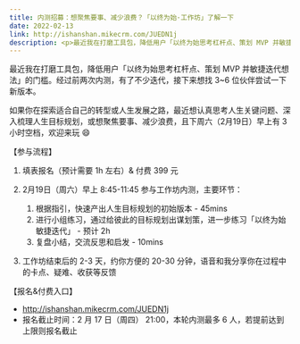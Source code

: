 ```yaml
---
title: 内测招募：想聚焦要事、减少浪费？「以终为始·工作坊」了解一下
date: 2022-02-13
link: http://ishanshan.mikecrm.com/JUEDN1j
description: <p>最近我在打磨工具包，降低用户「以终为始思考杠杆点、策划 MVP 并敏捷迭代想法」的门槛。经过前两次内测，有了不少迭代，接下来想找 3~6 位伙伴尝试一下新版本。</p><p>如果你在探索适合自己的转型或人生发展之路，最近想认真思考人生关键问题、深入梳理人生目标规划，或想聚焦要事、减少浪费，且下周六（2月19日）早上有 3 小时空档，欢迎来玩 😄</p><p>【参与流程】</p><ol><li><p>填表报名（预计需要 1h 左右）&amp; 付费 399 元</p></li><li><p>2月19日（周六）早上 8:45-11:45 参与工作坊内测，主要环节：</p><ol><li>根据指引，快速产出人生目标规划的初始版本 - 45mins</li><li>进行小组练习，通过给彼此的目标规划出谋划策，进一步练习「以终为始 敏捷迭代」 - 预计 2h</li><li>复盘小结，交流反思和启发 - 10mins</li></ol></li><li><p>工作坊结束后的 2-3 天，约你方便的 20-30 分钟，语音和我分享你在过程中的卡点、疑难、收获等反馈</p></li></ol><p>【报名&amp;付费入口】</p><ul><li><a href="http://ishanshan.mikecrm.com/JUEDN1j" target="_blank" rel="noopener">http://ishanshan.mikecrm.com/JUEDN1j</a></li><li>报名截止时间：2 月 17 日（周四） 21:00，本轮内测最多 6 人，若提前达到上限则报名截止</li></ul>
---
```


最近我在打磨工具包，降低用户「以终为始思考杠杆点、策划 MVP 并敏捷迭代想法」的门槛。经过前两次内测，有了不少迭代，接下来想找 3~6 位伙伴尝试一下新版本。

如果你在探索适合自己的转型或人生发展之路，最近想认真思考人生关键问题、深入梳理人生目标规划，或想聚焦要事、减少浪费，且下周六（2月19日）早上有 3 小时空档，欢迎来玩 😄


【参与流程】
1. 填表报名（预计需要 1h 左右）& 付费 399 元

2. 2月19日（周六）早上 8:45-11:45 参与工作坊内测，主要环节：
    1. 根据指引，快速产出人生目标规划的初始版本 - 45mins
    2. 进行小组练习，通过给彼此的目标规划出谋划策，进一步练习「以终为始 敏捷迭代」 - 预计 2h
    3. 复盘小结，交流反思和启发 - 10mins

3. 工作坊结束后的 2-3 天，约你方便的 20-30 分钟，语音和我分享你在过程中的卡点、疑难、收获等反馈


【报名&付费入口】
- http://ishanshan.mikecrm.com/JUEDN1j
- 报名截止时间：2 月 17 日（周四） 21:00，本轮内测最多 6 人，若提前达到上限则报名截止
